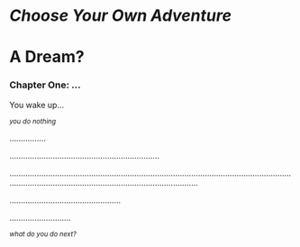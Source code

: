 ***Choose Your Own Adventure***
==============
# A Dream?
### Chapter One: ...

You wake up...

<sup>*you do nothing*</sup>

................

..................................................................

...............................................................................................................................................................................................................

.................................................

...........................

<sub>*what do you do next?*</sub>